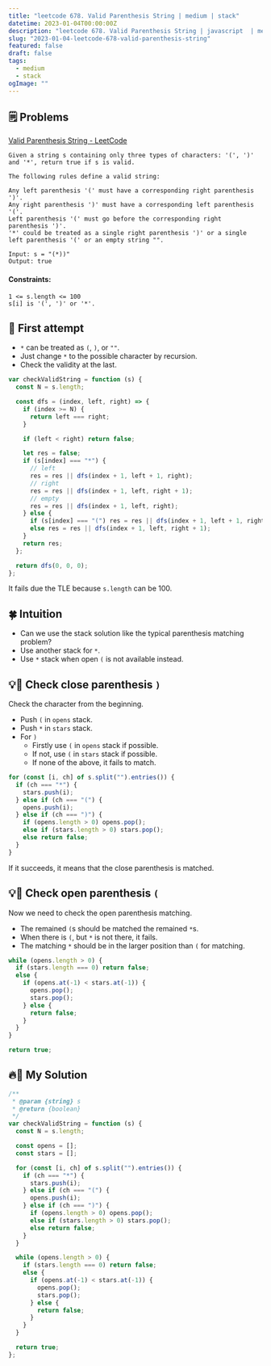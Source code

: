 ```yaml
---
title: "leetcode 678. Valid Parenthesis String | medium | stack"
datetime: 2023-01-04T00:00:00Z
description: "leetcode 678. Valid Parenthesis String | javascript  | medium | stack"
slug: "2023-01-04-leetcode-678-valid-parenthesis-string"
featured: false
draft: false
tags:
  - medium
  - stack
ogImage: ""
---
```


## 🗒️ Problems

[Valid Parenthesis String - LeetCode](https://leetcode.com/problems/valid-parenthesis-string/)

```
Given a string s containing only three types of characters: '(', ')' and '*', return true if s is valid.

The following rules define a valid string:

Any left parenthesis '(' must have a corresponding right parenthesis ')'.
Any right parenthesis ')' must have a corresponding left parenthesis '('.
Left parenthesis '(' must go before the corresponding right parenthesis ')'.
'*' could be treated as a single right parenthesis ')' or a single left parenthesis '(' or an empty string "".
```

```
Input: s = "(*))"
Output: true
```

#### Constraints:

```
1 <= s.length <= 100
s[i] is '(', ')' or '*'.
```

## 🤔 First attempt

- `*` can be treated as `(`, `)`, or `""`.
- Just change `*` to the possible character by recursion.
- Check the validity at the last.

```javascript
var checkValidString = function (s) {
  const N = s.length;

  const dfs = (index, left, right) => {
    if (index >= N) {
      return left === right;
    }

    if (left < right) return false;

    let res = false;
    if (s[index] === "*") {
      // left
      res = res || dfs(index + 1, left + 1, right);
      // right
      res = res || dfs(index + 1, left, right + 1);
      // empty
      res = res || dfs(index + 1, left, right);
    } else {
      if (s[index] === "(") res = res || dfs(index + 1, left + 1, right);
      else res = res || dfs(index + 1, left, right + 1);
    }
    return res;
  };

  return dfs(0, 0, 0);
};
```

It fails due the TLE because `s.length` can be 100.

## 🍀 Intuition

- Can we use the stack solution like the typical parenthesis matching problem?
- Use another stack for `*`.
- Use `*` stack when open `(` is not available instead.

## 💡🥞 Check close parenthesis `)`

Check the character from the beginning.

- Push `(` in `opens` stack.
- Push `*` in `stars` stack.
- For `)`
  - Firstly use `(` in `opens` stack if possible.
  - If not, use `(` in `stars` stack if possible.
  - If none of the above, it fails to match.

```javascript
for (const [i, ch] of s.split("").entries()) {
  if (ch === "*") {
    stars.push(i);
  } else if (ch === "(") {
    opens.push(i);
  } else if (ch === ")") {
    if (opens.length > 0) opens.pop();
    else if (stars.length > 0) stars.pop();
    else return false;
  }
}
```

If it succeeds, it means that the close parenthesis is matched.

## 💡🥞 Check open parenthesis `(`

Now we need to check the open parenthesis matching.

- The remained `(`s should be matched the remained `*`s.
- When there is `(`, but `*` is not there, it fails.
- The matching `*` should be in the larger position than `(` for matching.

```javascript
while (opens.length > 0) {
  if (stars.length === 0) return false;
  else {
    if (opens.at(-1) < stars.at(-1)) {
      opens.pop();
      stars.pop();
    } else {
      return false;
    }
  }
}

return true;
```

## 🔥🥞 My Solution

```javascript
/**
 * @param {string} s
 * @return {boolean}
 */
var checkValidString = function (s) {
  const N = s.length;

  const opens = [];
  const stars = [];

  for (const [i, ch] of s.split("").entries()) {
    if (ch === "*") {
      stars.push(i);
    } else if (ch === "(") {
      opens.push(i);
    } else if (ch === ")") {
      if (opens.length > 0) opens.pop();
      else if (stars.length > 0) stars.pop();
      else return false;
    }
  }

  while (opens.length > 0) {
    if (stars.length === 0) return false;
    else {
      if (opens.at(-1) < stars.at(-1)) {
        opens.pop();
        stars.pop();
      } else {
        return false;
      }
    }
  }

  return true;
};
```
